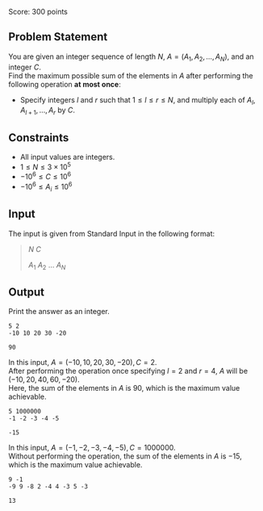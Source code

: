 Score: $300$ points

## Problem Statement

You are given an integer sequence of length $N$, $A=(A_1,A_2,\dots,A_N)$, and an integer $C$.<br>
Find the maximum possible sum of the elements in $A$ after performing the following operation **at most once**:

- Specify integers $l$ and $r$ such that $1 \le l \le r \le N$, and multiply each of $A_l,A_{l+1},\dots,A_r$ by $C$.

## Constraints

- All input values are integers.
- $1 \le N \le 3 \times 10^5$
- $-10^6 \le C \le 10^6$
- $-10^6 \le A_i \le 10^6$

## Input

The input is given from Standard Input in the following format:

> $N$ $C$
> 
> $A_1$ $A_2$ $\dots$ $A_N$

## Output

Print the answer as an integer.

```input1
5 2
-10 10 20 30 -20
```

```output1
90
```

In this input, $A=(-10,10,20,30,-20), C=2$.<br>
After performing the operation once specifying $l=2$ and $r=4$, $A$ will be $(-10,20,40,60,-20)$.<br>
Here, the sum of the elements in $A$ is $90$, which is the maximum value achievable.

```input2
5 1000000
-1 -2 -3 -4 -5
```

```output2
-15
```

In this input, $A=(-1,-2,-3,-4,-5), C=1000000$.<br>
Without performing the operation, the sum of the elements in $A$ is $-15$, which is the maximum value achievable.

```input3
9 -1
-9 9 -8 2 -4 4 -3 5 -3
```

```output3
13
```